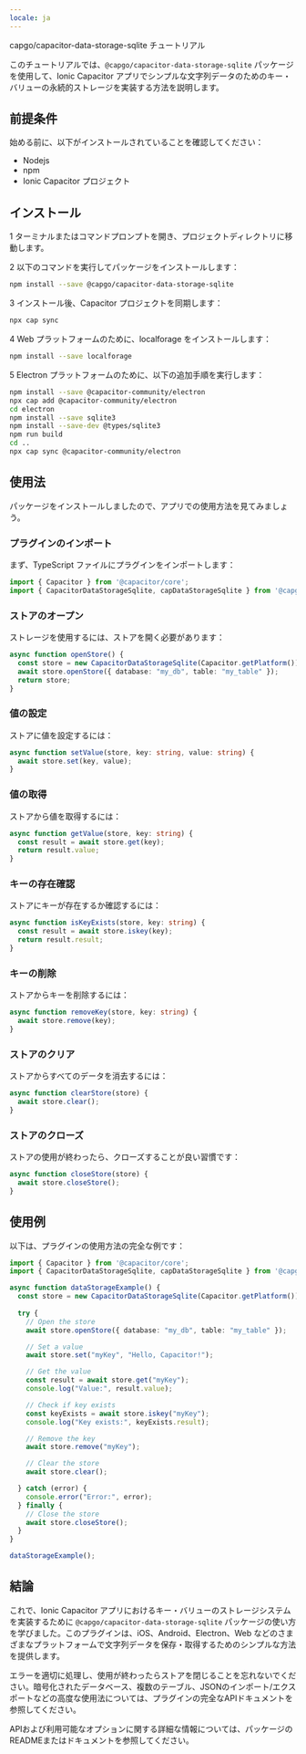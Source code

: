 ```yaml
---
locale: ja
---
```


capgo/capacitor-data-storage-sqlite チュートリアル

このチュートリアルでは、`@capgo/capacitor-data-storage-sqlite` パッケージを使用して、Ionic Capacitor アプリでシンプルな文字列データのためのキー・バリューの永続的ストレージを実装する方法を説明します。

## 前提条件

始める前に、以下がインストールされていることを確認してください：

- Nodejs
- npm
- Ionic Capacitor プロジェクト

## インストール

1 ターミナルまたはコマンドプロンプトを開き、プロジェクトディレクトリに移動します。

2 以下のコマンドを実行してパッケージをインストールします：

```bash
npm install --save @capgo/capacitor-data-storage-sqlite
```

3 インストール後、Capacitor プロジェクトを同期します：

```bash
npx cap sync
```

4 Web プラットフォームのために、localforage をインストールします：

```bash
npm install --save localforage
```

5 Electron プラットフォームのために、以下の追加手順を実行します：

```bash
npm install --save @capacitor-community/electron
npx cap add @capacitor-community/electron
cd electron
npm install --save sqlite3
npm install --save-dev @types/sqlite3
npm run build
cd ..
npx cap sync @capacitor-community/electron
```

## 使用法

パッケージをインストールしましたので、アプリでの使用方法を見てみましょう。

### プラグインのインポート

まず、TypeScript ファイルにプラグインをインポートします：

```typescript
import { Capacitor } from '@capacitor/core';
import { CapacitorDataStorageSqlite, capDataStorageSqlite } from '@capgo/capacitor-data-storage-sqlite';
```

### ストアのオープン

ストレージを使用するには、ストアを開く必要があります：

```typescript
async function openStore() {
  const store = new CapacitorDataStorageSqlite(Capacitor.getPlatform());
  await store.openStore({ database: "my_db", table: "my_table" });
  return store;
}
```

### 値の設定

ストアに値を設定するには：

```typescript
async function setValue(store, key: string, value: string) {
  await store.set(key, value);
}
```

### 値の取得

ストアから値を取得するには：

```typescript
async function getValue(store, key: string) {
  const result = await store.get(key);
  return result.value;
}
```

### キーの存在確認

ストアにキーが存在するか確認するには：

```typescript
async function isKeyExists(store, key: string) {
  const result = await store.iskey(key);
  return result.result;
}
```

### キーの削除

ストアからキーを削除するには：

```typescript
async function removeKey(store, key: string) {
  await store.remove(key);
}
```

### ストアのクリア

ストアからすべてのデータを消去するには：

```typescript
async function clearStore(store) {
  await store.clear();
}
```

### ストアのクローズ

ストアの使用が終わったら、クローズすることが良い習慣です：

```typescript
async function closeStore(store) {
  await store.closeStore();
}
```

## 使用例

以下は、プラグインの使用方法の完全な例です：

```typescript
import { Capacitor } from '@capacitor/core';
import { CapacitorDataStorageSqlite, capDataStorageSqlite } from '@capgo/capacitor-data-storage-sqlite';

async function dataStorageExample() {
  const store = new CapacitorDataStorageSqlite(Capacitor.getPlatform());
  
  try {
    // Open the store
    await store.openStore({ database: "my_db", table: "my_table" });

    // Set a value
    await store.set("myKey", "Hello, Capacitor!");

    // Get the value
    const result = await store.get("myKey");
    console.log("Value:", result.value);

    // Check if key exists
    const keyExists = await store.iskey("myKey");
    console.log("Key exists:", keyExists.result);

    // Remove the key
    await store.remove("myKey");

    // Clear the store
    await store.clear();

  } catch (error) {
    console.error("Error:", error);
  } finally {
    // Close the store
    await store.closeStore();
  }
}

dataStorageExample();
```

## 結論

これで、Ionic Capacitor アプリにおけるキー・バリューのストレージシステムを実装するために `@capgo/capacitor-data-storage-sqlite` パッケージの使い方を学びました。このプラグインは、iOS、Android、Electron、Web などのさまざまなプラットフォームで文字列データを保存・取得するためのシンプルな方法を提供します。

エラーを適切に処理し、使用が終わったらストアを閉じることを忘れないでください。暗号化されたデータベース、複数のテーブル、JSONのインポート/エクスポートなどの高度な使用法については、プラグインの完全なAPIドキュメントを参照してください。

APIおよび利用可能なオプションに関する詳細な情報については、パッケージのREADMEまたはドキュメントを参照してください。